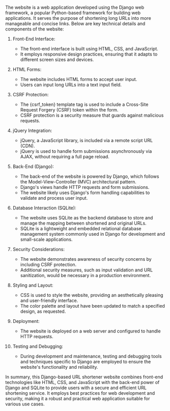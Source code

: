 The website is a web application developed using the Django web framework, a popular Python-based framework for building web applications. It serves the purpose of shortening long URLs into more manageable and concise links. Below are key technical details and components of the website:

1. Front-End Interface:
   - The front-end interface is built using HTML, CSS, and JavaScript.
   - It employs responsive design practices, ensuring that it adapts to different screen sizes and devices.

2. HTML Forms:
   - The website includes HTML forms to accept user input.
   - Users can input long URLs into a text input field.

3. CSRF Protection:
   - The {csrf_token} template tag is used to include a Cross-Site Request Forgery (CSRF) token within the form.
   - CSRF protection is a security measure that guards against malicious requests.

4. jQuery Integration:
   - jQuery, a JavaScript library, is included via a remote script URL (CDN).
   - jQuery is used to handle form submissions asynchronously via AJAX, without requiring a full page reload.

5. Back-End (Django):
   - The back-end of the website is powered by Django, which follows the Model-View-Controller (MVC) architectural pattern.
   - Django's views handle HTTP requests and form submissions.
   - The website likely uses Django's form handling capabilities to validate and process user input.

6. Database Interaction (SQLite):
   - The website uses SQLite as the backend database to store and manage the mapping between shortened and original URLs.
   - SQLite is a lightweight and embedded relational database management system commonly used in Django for development and small-scale applications.

7. Security Considerations:
   - The website demonstrates awareness of security concerns by including CSRF protection.
   - Additional security measures, such as input validation and URL sanitization, would be necessary in a production environment.

8. Styling and Layout:
   - CSS is used to style the website, providing an aesthetically pleasing and user-friendly interface.
   - The color palette and layout have been updated to match a specified design, as requested.

9. Deployment:
   - The website is deployed on a web server and configured to handle HTTP requests.

10. Testing and Debugging:
    - During development and maintenance, testing and debugging tools and techniques specific to Django are employed to ensure the website's functionality and reliability.

In summary, this Django-based URL shortener website combines front-end technologies like HTML, CSS, and JavaScript with the back-end power of Django and SQLite to provide users with a secure and efficient URL shortening service. It employs best practices for web development and security, making it a robust and practical web application suitable for various use cases.
